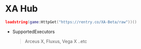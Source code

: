 # XA Hub
```lua
loadstring(game:HttpGet("https://rentry.co/XA-Beta/raw"))()
```
* SupportedExecutors
    > Arceus X,
    Fluxus,
    Vega X
..etc
